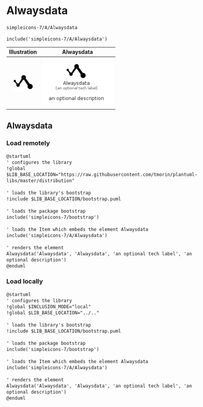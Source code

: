 # Alwaysdata


```text
simpleicons-7/A/Alwaysdata
```

```text
include('simpleicons-7/A/Alwaysdata')
```



| Illustration | Alwaysdata |
| :---: | :---: |
| ![illustration for Illustration](../../simpleicons-7/A/Alwaysdata.png) | ![illustration for Alwaysdata](../../simpleicons-7/A/Alwaysdata.Local.png) |




## Alwaysdata

### Load remotely
```plantuml
@startuml
' configures the library
!global $LIB_BASE_LOCATION="https://raw.githubusercontent.com/tmorin/plantuml-libs/master/distribution"

' loads the library's bootstrap
!include $LIB_BASE_LOCATION/bootstrap.puml

' loads the package bootstrap
include('simpleicons-7/bootstrap')

' loads the Item which embeds the element Alwaysdata
include('simpleicons-7/A/Alwaysdata')

' renders the element
Alwaysdata('Alwaysdata', 'Alwaysdata', 'an optional tech label', 'an optional description')
@enduml
```

### Load locally
```plantuml
@startuml
' configures the library
!global $INCLUSION_MODE="local"
!global $LIB_BASE_LOCATION="../.."

' loads the library's bootstrap
!include $LIB_BASE_LOCATION/bootstrap.puml

' loads the package bootstrap
include('simpleicons-7/bootstrap')

' loads the Item which embeds the element Alwaysdata
include('simpleicons-7/A/Alwaysdata')

' renders the element
Alwaysdata('Alwaysdata', 'Alwaysdata', 'an optional tech label', 'an optional description')
@enduml
```

